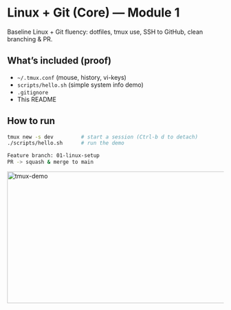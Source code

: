 # Linux + Git (Core) — Module 1

Baseline Linux + Git fluency: dotfiles, tmux use, SSH to GitHub, clean branching & PR.

## What’s included (proof)
- `~/.tmux.conf` (mouse, history, vi-keys)
- `scripts/hello.sh` (simple system info demo)
- `.gitignore`
- This README

## How to run
```bash
tmux new -s dev         # start a session (Ctrl-b d to detach)
./scripts/hello.sh      # run the demo

Feature branch: 01-linux-setup
PR -> squash & merge to main
```
<img width="596" height="306" alt="tmux-demo" src="https://github.com/user-attachments/assets/3827754f-1453-4587-8d10-2fc00fd8cf9f" />
